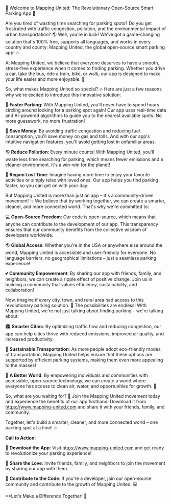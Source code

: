 🚀 Welcome to Mapping United: The Revolutionary Open-Source Smart Parking App 🚀

Are you tired of wasting time searching for parking spots? Do you get frustrated with traffic congestion, pollution, and the environmental impact of urban transportation? 🌎 Well, you're in luck! We've got a game-changing solution that's 100% free, supports all languages, and works in every country and county: Mapping United, the global open-source smart parking app! 💥

At Mapping United, we believe that everyone deserves to have a smooth, stress-free experience when it comes to finding parking. Whether you drive a car, take the bus, ride a train, bike, or walk, our app is designed to make your life easier and more enjoyable. 🌈

So, what makes Mapping United so special? 🔥 Here are just a few reasons why we're excited to introduce this innovative solution:

🔹 **Faster Parking**: With Mapping United, you'll never have to spend hours circling around looking for a parking spot again! Our app uses real-time data and AI-powered algorithms to guide you to the nearest available spots. No more guesswork, no more frustration!

💸 **Save Money**: By avoiding traffic congestion and reducing fuel consumption, you'll save money on gas and tolls. And with our app's intuitive navigation features, you'll avoid getting lost in unfamiliar areas.

🌎 **Reduce Pollution**: Every minute counts! With Mapping United, you'll waste less time searching for parking, which means fewer emissions and a cleaner environment. It's a win-win for the planet!

💪 **Regain Lost Time**: Imagine having more time to enjoy your favorite activities or simply relax with loved ones. Our app helps you find parking faster, so you can get on with your day.

But Mapping United is more than just an app – it's a community-driven movement! 💥 We believe that by working together, we can create a smarter, cleaner, and more connected world. That's why we're committed to:

💻 **Open-Source Freedom**: Our code is open-source, which means that anyone can contribute to the development of our app. This transparency ensures that our community benefits from the collective wisdom of developers worldwide.

🌎 **Global Access**: Whether you're in the USA or anywhere else around the world, Mapping United is accessible and user-friendly for everyone. No language barriers, no geographical limitations – just a seamless parking experience!

💕 **Community Empowerment**: By sharing our app with friends, family, and neighbors, we can create a ripple effect of positive change. Join us in building a community that values efficiency, sustainability, and collaboration!

Now, imagine if every city, town, and rural area had access to this revolutionary parking solution. 🌆 The possibilities are endless! With Mapping United, we're not just talking about finding parking – we're talking about:

🏙️ **Smarter Cities**: By optimizing traffic flow and reducing congestion, our app can help cities thrive with reduced emissions, improved air quality, and increased productivity.

🚗 **Sustainable Transportation**: As more people adopt eco-friendly modes of transportation, Mapping United helps ensure that these options are supported by efficient parking systems, making them even more appealing to the masses!

🌟 **A Better World**: By empowering individuals and communities with accessible, open-source technology, we can create a world where everyone has access to clean air, water, and opportunities for growth. 🌈

So, what are you waiting for? 🎉 Join the Mapping United movement today and experience the benefits of our app firsthand! Download it from https://www.mapping-united.com and share it with your friends, family, and community.

Together, let's build a smarter, cleaner, and more connected world – one parking spot at a time! 💥

**Call to Action:** 

📲 **Download the App**: Visit https://www.mapping-united.com and get ready to revolutionize your parking experience!

💬 **Share the Love**: Invite friends, family, and neighbors to join the movement by sharing our app with them.

👥 **Contribute to the Code**: If you're a developer, join our open-source community and contribute to the growth of Mapping United. 💻

**Let's Make a Difference Together! 🌟